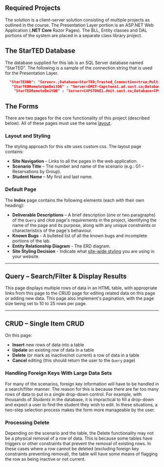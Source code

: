 ## Required Projects
The solution is a client-server solution consisting of multiple projects as outlined in the course. The Presentation Layer portion is an ASP.NET Web Application (**.NET Core** Razor Pages). The BLL, Entity classes and DAL portions of the system are placed in a separate class library project.

## The StarTED Database
The database supplied for this lab is an SQL Server database named "StarTED". The following is a sample of the connection string that is used for the Presentation Layer.

```json
  "StarTEDDb": "Server=.;Database=StarTED;Trusted_Connection=true;MultipleActiveResultSets=true",
   "StarTEDRemoteVpnDmitDB" : "Server=DMIT-Capstone1.ad.sast.ca;Database=CPSC1517_1221_yourSection_yourNaitUserName;User Id=yourNaitUsername;Password=RemotePassword.yourNaitStudentId;TrustServerCertificate=True;MultipleActiveResultSets=true",
    "StarTEDRemoteDmitDB" : "Server=CAPSTONE1.dmit.sast.ca;Database=CPSC1517_1221_yourSection_yourNaitUserName;User Id=yourNaitUsername;Password=RemotePassword.yourNaitStudentId;TrustServerCertificate=True;MultipleActiveResultSets=true",
```

## The Forms
There are two pages for the core functionality of this project (described below). All of these pages must use the same [layout](#layout-and-styling).

### Layout and Styling
The styling approach for this site uses custom css. The layout page contains: 

* **Site Navigation** – Links to all the pages in the web application.
* **Scenario Title** – The number and name of the scenario (e.g.: G1 – Reservations by Group).
* **Student Name** – My first and last name.

### Default Page

The **Index** page contains the following elements (each with their own heading):

- **Deliverable Descriptions** – A brief description (one or two paragraphs) of the `Query` and `CRUD` page's requirements in the project, identifying the name of the page and its purpose, along with any unique constraints or characteristics of the page's behaviour.
- **Known Bugs** – A bulleted list of all the known bugs and incomplete portions of the lab.
- **Entity Relationship Diagram** - The ERD diagram.
- **Site Styling Decision** - Indicate what [site-wide styling](#layout-and-styling) you are using in your website.
----
## Query – Search/Filter & Display Results
This page displays multiple rows of data in an HTML table, with appropriate links from this page to the CRUD page for editing related data on this page or adding new data. This page also implement's pagination, with the page size being set to 10 to 25 rows per page. 
___

## CRUD – Single Item CRUD
On this page: 
* **Insert** new rows of data into a table
* **Update** an existing row of data in a table
* **Delete** (or mark as inactive/not current) a row of data in a table
* **Cancel** editing (this should return the user to the `Query` page)

### Handling Foreign Keys With Large Data Sets
For many of the scenarios, foreign key information will have to be handled in a search/filter manner. The reason for this is because there are far too many rows of data to put in a single drop-down control. For example, with thousands of *Students* in the database, it is impractical to fill a drop-down and expect a user to find the student they wish to edit. In these situations, a two-step selection process makes the form more manageable by the user. 

### Processing Delete
Depending on the scenario and the table, the Delete functionality may not be a physical removal of a row of data. This is because some tables have triggers or other constraints that prevent the removal of existing rows. In these cases where a row cannot be deleted (excluding foreign key constraints preventing removal), the table will have some means of flagging the row as being inactive or not current. 
